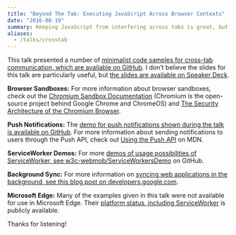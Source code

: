```yaml
---
title: "Beyond The Tab: Executing JavaScript Across Browser Contexts"
date: "2016-08-19"
summary: Keeping JavaScript from interfering across tabs is great, but what about when a web application wants to share state without a server? You’ll leave this talk with enough knowledge to get started with SharedWorkers, ServiceWorkers, and other techniques and enough wisdom to know when to use them.
aliases:
  - /talks/crosstab
---
```


This talk presented a number of [minimalist code samples for cross-tab communication, which are available on GitHub](https://github.com/adunkman/client-side-sync-examples). I don’t believe the slides for this talk are particularly useful, but [the slides are available on Speaker Deck](https://speakerdeck.com/adunkman/beyond-the-tab-executing-javascript-across-browser-contexts-at-abstractions).

**Browser Sandboxes:** For more information about browser sandboxes, check out the [Chromium Sandbox Documentation](https://www.chromium.org/developers/design-documents/sandbox) (Chromium is the open-source project behind Google Chrome and ChromeOS) and [The Security Architecture of the Chromium Browser](https://seclab.stanford.edu/websec/chromium/chromium-security-architecture.pdf).

**Push Notifications:** The [demo for push notifications shown during the talk is available on GitHub](https://github.com/gauntface/simple-push-demo). For more information about sending notifications to users through the Push API, check out [Using the Push API](https://developer.mozilla.org/en-US/docs/Web/API/Push_API/Using_the_Push_API) on MDN.

**ServiceWorker Demos:** For more [demos of usage possibilities of ServiceWorker, see w3c-webmob/ServiceWorkersDemo](https://github.com/w3c-webmob/ServiceWorkersDemos) on GitHub.

**Background Sync:** For more information on [syncing web applications in the background, see this blog post on developers.google.com](https://developers.google.com/web/updates/2015/12/background-sync).

**Microsoft Edge:** Many of the examples given in this talk were not available for use in Microsoft Edge. Their [platform status, including ServiceWorker](https://developer.microsoft.com/en-us/microsoft-edge/platform/status/serviceworker) is publicly available.

Thanks for listening!
